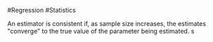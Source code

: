 #Regression #Statistics

An estimator is consistent if, as sample size increases, the estimates "converge" to the true value of the parameter being estimated. s